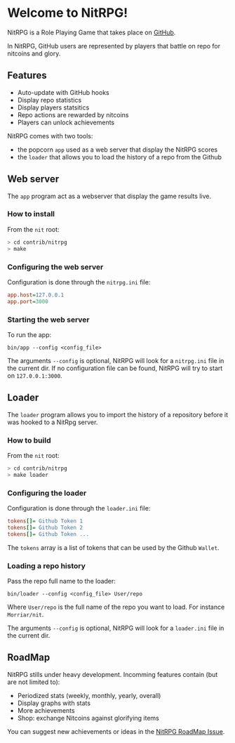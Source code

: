 # Welcome to NitRPG!

NitRPG is a Role Playing Game that takes place on [GitHub](https://github.com/).

In NitRPG, GitHub users are represented by players that battle on repo for
nitcoins and glory.

## Features

* Auto-update with GitHub hooks
* Display repo statistics
* Display players statsitics
* Repo actions are rewarded by nitcoins
* Players can unlock achievements

NitRPG comes with two tools:
* the popcorn `app` used as a web server that display the NitRPG scores
* the `loader` that allows you to load the history of a repo from the Github

## Web server

The `app` program act as a webserver that display the game results live.

### How to install

From the `nit` root:

~~~bash
> cd contrib/nitrpg
> make
~~~

### Configuring the web server

Configuration is done through the `nitrpg.ini` file:

~~~ini
app.host=127.0.0.1
app.port=3000
~~~

### Starting the web server

To run the app:

	bin/app --config <config_file>

The arguments `--config` is optional, NitRPG will look for a `nitrpg.ini` file
in the current dir.
If no configuration file can be found, NitRPG will try to start on `127.0.0.1:3000`.

## Loader

The `loader` program allows you to import the history of a repository before it was
hooked to a NitRpg server.

### How to build

From the `nit` root:

~~~bash
> cd contrib/nitrpg
> make loader
~~~

### Configuring the loader

Configuration is done through the `loader.ini` file:

~~~ini
tokens[]= Github Token 1
tokens[]= Github Token 2
tokens[]= Github Token ...
~~~

The `tokens` array is a list of tokens that can be used by the Github `Wallet`.

### Loading a repo history

Pass the repo full name to the loader:

	bin/loader --config <config_file> User/repo

Where `User/repo` is the full name of the repo you want to load.
For instance `Morriar/nit`.

The arguments `--config` is optional, NitRPG will look for a `loader.ini` file
in the current dir.

## RoadMap

NitRPG stills under heavy development.
Incomming features contain (but are not limited to):

* Periodized stats (weekly, monthly, yearly, overall)
* Display graphs with stats
* More achievements
* Shop: exchange Nitcoins against glorifying items

You can suggest new achievements or ideas in the
[NitRPG RoadMap Issue](https://github.com/nitlang/nit/issues/1161).
